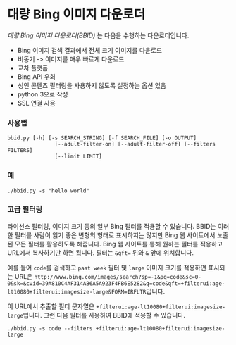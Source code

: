 <a name="bulk-bing-image-downloader"></a>대량 Bing 이미지 다운로더
==========================
*대량 Bing 이미지 다운로더(BBID)* 는 다음을 수행하는 다운로더입니다.
- Bing 이미지 검색 결과에서 전체 크기 이미지를 다운로드
- 비동기 -> 이미지를 매우 빠르게 다운로드
- 교차 플랫폼
- Bing API 우회
- 성인 콘텐츠 필터링을 사용하지 않도록 설정하는 옵션 있음
- python 3으로 작성
- SSL 연결 사용

### <a name="usage"></a>사용법
```
bbid.py [-h] [-s SEARCH_STRING] [-f SEARCH_FILE] [-o OUTPUT]
               [--adult-filter-on] [--adult-filter-off] [--filters FILTERS]
               [--limit LIMIT]

```
### <a name="example"></a>예
`./bbid.py -s "hello world"`

### <a name="advanced-filtering"></a>고급 필터링
라이선스 필터링, 이미지 크기 등의 일부 Bing 필터를 적용할 수 있습니다. BBID는 이러한 필터를 사람이 읽기 좋은 변형의 형태로 표시하지는 않지만 Bing 웹 사이트에서 노출된 모든 필터를 활용하도록 해줍니다.
Bing 웹 사이트를 통해 원하는 필터를 적용하고 URL에서 복사하기만 하면 됩니다. 필터는 `&qft=` 뒤와 `&` 앞에 위치합니다.

예를 들어 `code`를 검색하고 `past week` 필터 및 `large` 이미지 크기를 적용하면 표시되는 URL은 `http://www.bing.com/images/search?sp=-1&pq=code&sc=0-0&sk=&cvid=39A810C4AF314AB6A5A923F4FB6E5282&q=code&qft=+filterui:age-lt10080+filterui:imagesize-large&FORM=IRFLTR`입니다.

이 URL에서 추출할 필터 문자열은 `+filterui:age-lt10080+filterui:imagesize-large`입니다. 그런 다음 필터를 사용하여 BBID에 적용할 수 있습니다.
```
./bbid.py -s code --filters +filterui:age-lt10080+filterui:imagesize-large
```
